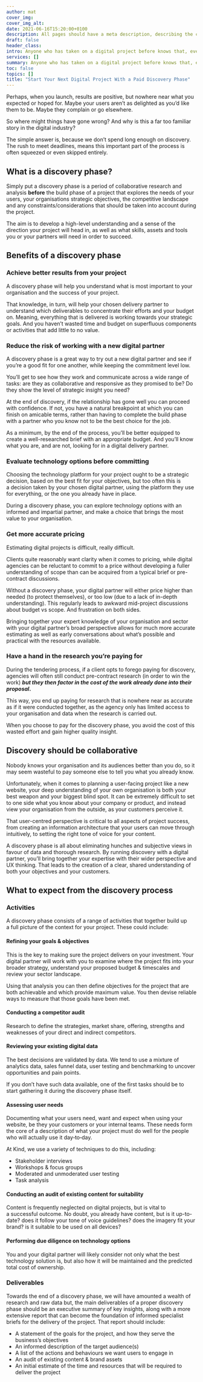```yaml
---
author: mat
cover_img: 
cover_img_alt:
date: 2021-06-16T15:20:00+0100
description: All pages should have a meta description, describing the content of the page
draft: false
header_class: 
intro: Anyone who has taken on a digital project before knows that, even with the best intentions, things can often go awry. Initial excitement slowly fades during the project and the final result can be underwhelming. Wires got crossed somewhere and the final delivery is not quote what you imagined.
services: []
summary: Anyone who has taken on a digital project before knows that, even with the best intentions, things can often go awry. What you're missing is a discovery…
toc: false
topics: []
title: "Start Your Next Digital Project With a Paid Discovery Phase"
---
```


<p>Perhaps, when you launch, results are positive, but nowhere near what you expected or hoped for. Maybe your users aren’t as delighted as you’d like them to be. Maybe they complain or go elsewhere.</p>
<p>So where might things have gone wrong? And why is this a&nbsp;far too familiar story in the digital industry?</p>
<p>The simple answer is, because we don’t spend long enough on discovery. The rush to meet deadlines, means this important part of the process is often squeezed or even skipped entirely.</p>
<h2>What is a&nbsp;discovery phase?</h2>
<p>Simply put a&nbsp;discovery phase is a&nbsp;period of collaborative research and analysis <strong>before</strong> the build phase of a&nbsp;project that explores the needs of your users, your organisations strategic objectives, the competitive landscape and any constraints/​considerations that should be taken into account during the project.</p>
<p>The aim is to develop a&nbsp;high-level understanding and a&nbsp;sense of the direction your project will head in, as well as what skills, assets and tools you or your partners will need in order to succeed.</p>
<h2>Benefits of a&nbsp;discovery phase</h2>
<h3>Achieve better results from your project</h3>
<p>A discovery phase will help you understand what is most important to your organisation and the success of your project.</p>
<p>That knowledge, in turn, will help your chosen delivery partner to understand which deliverables to concentrate their efforts and your budget on. Meaning, everything that is delivered is working towards your strategic goals. And you haven’t wasted time and budget on superfluous components or activities that add little to no&nbsp;value.</p>
<h3>Reduce the risk of working with a&nbsp;new digital partner</h3>
<p>A discovery phase is a&nbsp;great way to try out a&nbsp;new digital partner and see if you’re a&nbsp;good fit for one another, while keeping the commitment level&nbsp;low.</p>
<p>You’ll get to see how they work and communicate across a&nbsp;wide range of tasks: are they as collaborative and responsive as they promised to be? Do they show the level of strategic insight you&nbsp;need?</p>
<p>At the end of discovery, if the relationship has gone well you can proceed with confidence. If not, you have a&nbsp;natural breakpoint at which you can finish on amicable terms, rather than having to complete the build phase with a&nbsp;partner who you know not to be the best choice for the&nbsp;job.</p>
<p>As a&nbsp;minimum, by the end of the process, you’ll be better equipped to create a&nbsp;well-researched brief with an appropriate budget. And you’ll know what you are, and are not, looking for in a&nbsp;digital delivery partner.</p>
<h3>Evaluate technology options before committing</h3>
<p>Choosing the technology platform for your project ought to be a&nbsp;strategic decision, based on the best fit for your objectives, but too often this is a&nbsp;decision taken by your chosen digital partner, using the platform they use for everything, or the one you already have in&nbsp;place.</p>
<p>During a&nbsp;discovery phase, you can explore technology options with an informed and impartial partner, and make a&nbsp;choice that brings the most value to your organisation.</p>
<h3>Get more accurate pricing</h3>
<p>Estimating digital projects is difficult, really difficult.</p>
<p>Clients quite reasonably want clarity when it comes to pricing, while digital agencies can be reluctant to commit to a&nbsp;price without developing a&nbsp;fuller understanding of scope than can be acquired from a&nbsp;typical brief or pre-contract discussions.</p>
<p>Without a&nbsp;discovery phase, your digital partner will either price higher than needed (to protect themselves), or too low (due to a&nbsp;lack of in-depth understanding). This regularly leads to awkward mid-project discussions about budget vs scope. And frustration on both&nbsp;sides.</p>
<p>Bringing together your expert knowledge of your organisation and sector with your digital partner’s broad perspective allows for much more accurate estimating as well as early conversations about what’s possible and practical with the resources available.</p>
<h3>Have a&nbsp;hand in the research you’re paying for</h3>
<p>During the tendering process, if a&nbsp;client opts to forego paying for discovery, agencies will often still conduct pre-contract research (in order to win the work) <strong><em>but they then factor in the cost of the work already done into their proposal</em>.</strong></p>
<p>This way, you end up paying for research that is nowhere near as accurate as if it were conducted together, as the agency only has limited access to your organisation and data when the research is carried out.</p>
<p>When you choose to pay for the discovery phase, you avoid the cost of this wasted effort and gain higher quality insight.</p>
<h2>Discovery should be collaborative</h2>
<p>Nobody knows your organisation and its audiences better than you do, so it may seem wasteful to pay someone else to tell you what you already know.</p>
<p>Unfortunately, when it comes to planning a&nbsp;user-facing project like a&nbsp;new website, your deep understanding of your own organisation is both your best weapon and your biggest blind spot. It can be extremely difficult to set to one side what you know about your company or product, and instead view your organisation from the outside, as your customers perceive it.</p>
<p>That user-centred perspective is critical to all aspects of project success, from creating an information architecture that your users can move through intuitively, to setting the right tone of voice for your content.</p>
<p>A discovery phase is all about eliminating hunches and subjective views in favour of data and thorough research. By running discovery with a&nbsp;digital partner, you’ll bring together your expertise with their wider perspective and UX thinking. That leads to the creation of a&nbsp;clear, shared understanding of both your objectives and your customers.</p>
<h2>What to expect from the discovery process</h2>
<h3>Activities</h3>
<p>A discovery phase consists of a&nbsp;range of activities that together build up a&nbsp;full picture of the context for your project. These could include:</p>
<h4>Refining your goals <span class="amp">&amp;</span>&nbsp;objectives</h4>
<p>This is the key to making sure the project delivers on your investment. Your digital partner will work with you to examine where the project fits into your broader strategy, understand your proposed budget <span class="amp">&amp;</span>&nbsp;timescales and review your sector landscape.</p>
<p>Using that analysis you can then define objectives for the project that are both achievable and which provide maximum value. You then devise reliable ways to measure that those goals have been&nbsp;met.</p>
<h4>Conducting a&nbsp;competitor audit</h4>
<p>Research to define the strategies, market share, offering, strengths and weaknesses of your direct and indirect competitors.</p>
<h4>Reviewing your existing digital data</h4>
<p>The best decisions are validated by data. We tend to use a&nbsp;mixture of analytics data, sales funnel data, user testing and benchmarking to uncover opportunities and pain points.</p>
<p>If you don’t have such data available, one of the first tasks should be to start gathering it during the discovery phase itself.</p>
<h4>Assessing user&nbsp;needs</h4>
<p>Documenting what your users need, want and expect when using your website, be they your customers or your internal teams. These needs form the core of a&nbsp;description of what your project must do well for the people who will actually use it day‑to‑day.</p>
<p>At Kind, we use a&nbsp;variety of techniques to do this, including:</p>
<ul><li>Stakeholder interviews</li>
<li>Workshops <span class="amp">&amp;</span>&nbsp;focus groups</li>
<li>Moderated and unmoderated user testing</li>
<li>Task analysis</li>
</ul><h4>Conducting an audit of existing content for suitability</h4>
<p>Content is frequently neglected on digital projects, but is vital to a&nbsp;successful outcome. No doubt, you already have content, but is it up-to-date? does it follow your tone of voice guidelines? does the imagery fit your brand? is it suitable to be used on all devices?</p>
<h4>Performing due diligence on technology options</h4>
<p>You and your digital partner will likely consider not only what the best technology solution is, but also how it will be maintained and the predicted total cost of ownership.</p>
<h3>Deliverables</h3>
<p>Towards the end of a&nbsp;discovery phase, we will have amounted a&nbsp;wealth of research and raw data but, the main deliverables of a&nbsp;proper discovery phase should be an executive summary of key insights, along with a&nbsp;more extensive report that can become the foundation of informed specialist briefs for the delivery of the project. That report should include:</p>
<ul><li>A statement of the goals for the project, and how they serve the business’s objectives</li>
<li>An informed description of the target audience(s)</li>
<li>A list of the actions and behaviours we want users to engage in</li>
<li>An audit of existing content <span class="amp">&amp;</span>&nbsp;brand assets</li>
<li>An initial estimate of the time and resources that will be required to deliver the project</li></ul>
